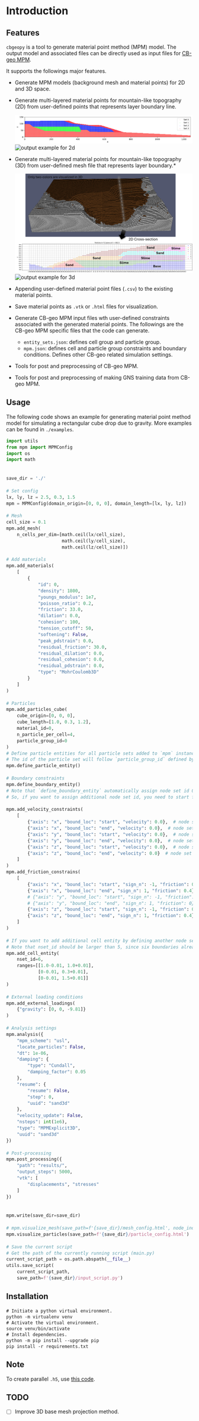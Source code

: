 # Introduction

## Features
`cbgeopy` is a tool to generate material point method (MPM) model. The output model 
and associated files can be directly used as input files for [CB-geo MPM](https://github.com/cb-geo/mpm).

It supports the followings major features.

* Generate MPM models (background mesh and material points) for 2D and 3D space.
* Generate multi-layered material points for mountain-like topography (2D) from user-defined points that represents layer boundary line.


  ![output example for 2d](docs/img/mp2d-example.png "Material point output example for 2d slope")
  ![output example for 2d](img/mp2d-example.png "Material point output example for 2d slope")


* Generate multi-layered material points for mountain-like topography (3D) from user-defined mesh file that represents layer boundary.* 


  ![output example for 3d](docs/img/mp3d-example.png "Material point output example for 2d slope")
  ![output example for 3d](img/mp3d-example.png "Material point output example for 3d slope")


* Appending user-defined material point files (`.csv`) to the existing material points.
* Save material points as `.vtk` or `.html` files for visualization.  
* Generate CB-geo MPM input files wth user-defined constraints associated with the generated material points. The followings are
the CB-geo MPM specific files that the code can generate. 
  * `entity_sets.json`: defines cell group and particle group.
  * `mpm.json`: defines cell and particle group constraints and boundary conditions. Defines other CB-geo related simulation settings.
* Tools for post and preprocessing of CB-geo MPM.
* Tools for post and preprocessing of making GNS training data from CB-geo MPM.


## Usage
The following code shows an example for generating material point method model for simulating a rectangular cube drop 
due to gravity. More examples can be found in `./examples`. 

```python
import utils
from mpm import MPMConfig
import os
import math


save_dir = './'

# Set config
lx, ly, lz = 2.5, 0.3, 1.5
mpm = MPMConfig(domain_origin=[0, 0, 0], domain_length=[lx, ly, lz])

# Mesh
cell_size = 0.1
mpm.add_mesh(
    n_cells_per_dim=[math.ceil(lx/cell_size),
                     math.ceil(ly/cell_size),
                     math.ceil(lz/cell_size)])

# Add materials
mpm.add_materials(
    [
        {
            "id": 0,
            "density": 1800,
            "youngs_modulus": 1e7,
            "poisson_ratio": 0.2,
            "friction": 33.0,
            "dilation": 0.0,
            "cohesion": 100,
            "tension_cutoff": 50,
            "softening": False,
            "peak_pdstrain": 0.0,
            "residual_friction": 30.0,
            "residual_dilation": 0.0,
            "residual_cohesion": 0.0,
            "residual_pdstrain": 0.0,
            "type": "MohrCoulomb3D"
        }
    ]
)

# Particles
mpm.add_particles_cube(
    cube_origin=[0, 0, 0],
    cube_length=[1.0, 0.3, 1.2],
    material_id=0,
    n_particle_per_cell=4,
    particle_group_id=0
)
# Define particle entities for all particle sets added to `mpm` instance. 
# The id of the particle set will follow `particle_group_id` defined by `add_particles_cube` method. 
mpm.define_particle_entity()

# Boundary constraints
mpm.define_boundary_entity()
# Note that `define_boundary_entity` automatically assign node set id 0 to 5 to each boundary in 3d domain.
# So, if you want to assign additional node set id, you need to start from 6. 

mpm.add_velocity_constraints(
    [
        {"axis": "x", "bound_loc": "start", "velocity": 0.0},  # node set id 0 (hardcoded)
        {"axis": "x", "bound_loc": "end", "velocity": 0.0},  # node set id 1 (hardcoded)
        {"axis": "y", "bound_loc": "start", "velocity": 0.0},  # node set id 2 (hardcoded)
        {"axis": "y", "bound_loc": "end", "velocity": 0.0},  # node set id 3 (hardcoded)
        {"axis": "z", "bound_loc": "start", "velocity": 0.0},  # node set id 4 (hardcoded)
        {"axis": "z", "bound_loc": "end", "velocity": 0.0}  # node set id 5 (hardcoded)
    ]
)
mpm.add_friction_constrains(
    [
        {"axis": "x", "bound_loc": "start", "sign_n": -1, "friction": 0.4},
        {"axis": "x", "bound_loc": "end", "sign_n": 1, "friction": 0.4},
        # {"axis": "y", "bound_loc": "start", "sign_n": -1, "friction": 0},
        # {"axis": "y", "bound_loc": "end", "sign_n": 1, "friction": 0},
        {"axis": "z", "bound_loc": "start", "sign_n": -1, "friction": 0.4},
        {"axis": "z", "bound_loc": "end", "sign_n": 1, "friction": 0.4}
    ]
)

# If you want to add additional cell entity by defining another node set, you can do the following. 
# Note that nset_id should be larger than 5, since six boundaries already occupies nset_id 0 to 5. 
mpm.add_cell_entity(
    nset_id=6,
    ranges=[[1.0-0.01, 1.0+0.01],
            [0-0.01, 0.3+0.01],
            [0-0.01, 1.5+0.01]]
)

# External loading conditions
mpm.add_external_loadings(
    {"gravity": [0, 0, -9.81]}
)

# Analysis settings
mpm.analysis({
    "mpm_scheme": "usl",
    "locate_particles": False,
    "dt": 1e-06,
    "damping": {
        "type": "Cundall",
        "damping_factor": 0.05
    },
    "resume": {
        "resume": False,
        "step": 0,
        "uuid": "sand3d"
    },
    "velocity_update": False,
    "nsteps": int(1e6),
    "type": "MPMExplicit3D",
    "uuid": "sand3d"
})

# Post-processing
mpm.post_processing({
    "path": "results/",
    "output_steps": 5000,
    "vtk": [
        "displacements", "stresses"
    ]
})


mpm.write(save_dir=save_dir)

# mpm.visualize_mesh(save_path=f'{save_dir}/mesh_config.html', node_indices=True)
mpm.visualize_particles(save_path=f'{save_dir}/particle_config.html')

# Save the current script
# Get the path of the currently running script (main.py)
current_script_path = os.path.abspath(__file__)
utils.save_script(
    current_script_path,
    save_path=f'{save_dir}/input_script.py')
```

## Installation
```shell
# Initiate a python virtual environment.
python -m virtualenv venv
# Activate the virtual environment.
source venv/bin/activate
# Install dependencies.
python -m pip install --upgrade pip
pip install -r requirements.txt
```

## Note
To create parallel `.h5`, use [this code](https://github.com/kks32/mpm-csv-hdf5).

## TODO
- [ ] Improve 3D base mesh projection method.
